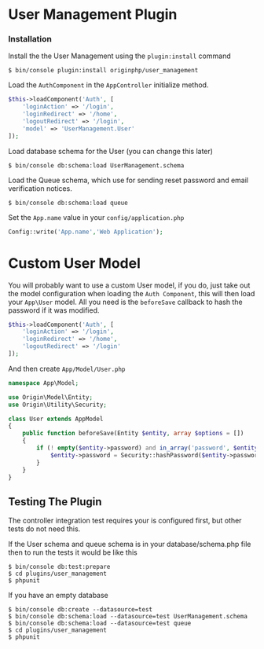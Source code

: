 # User Management Plugin

### Installation

Install the the User Management using the `plugin:install` command

```linux
$ bin/console plugin:install originphp/user_management
```

Load the `AuthComponent` in the `AppController` initialize method.

```php
$this->loadComponent('Auth', [
    'loginAction' => '/login',
    'loginRedirect' => '/home',
    'logoutRedirect' => '/login',
    'model' => 'UserManagement.User'
]);
```

Load database schema for the User (you can change this later)

```linux
$ bin/console db:schema:load UserManagement.schema
```

Load the Queue schema, which use for sending reset password and email verification notices.

```linux
$ bin/console db:schema:load queue
```

Set the `App.name` value in your `config/application.php`

```php
Config::write('App.name','Web Application');
```

# Custom User Model

You will probably want to use a custom User model, if you do, just take out the model configuration when loading the `Auth Component`, this will then load your `App\User` model. All you need is the `beforeSave` callback to hash the password if it was modified.

```php
$this->loadComponent('Auth', [
    'loginAction' => '/login',
    'loginRedirect' => '/home',
    'logoutRedirect' => '/login'
]);
```

And then create `App/Model/User.php`

```php
namespace App\Model;

use Origin\Model\Entity;
use Origin\Utility\Security;

class User extends AppModel
{
    public function beforeSave(Entity $entity, array $options = [])
    {
        if (! empty($entity->password) and in_array('password', $entity->modified())) {
            $entity->password = Security::hashPassword($entity->password);
        }
    }
}
```

## Testing The Plugin

The controller integration test requires your is configured first, but other tests do not need this.

If the User schema and queue schema is in your database/schema.php file then to run the tests it would be like this

```linux
$ bin/console db:test:prepare
$ cd plugins/user_management
$ phpunit
```

If you have an empty database

```linux
$ bin/console db:create --datasource=test
$ bin/console db:schema:load --datasource=test UserManagement.schema
$ bin/console db:schema:load --datasource=test queue
$ cd plugins/user_management
$ phpunit
```